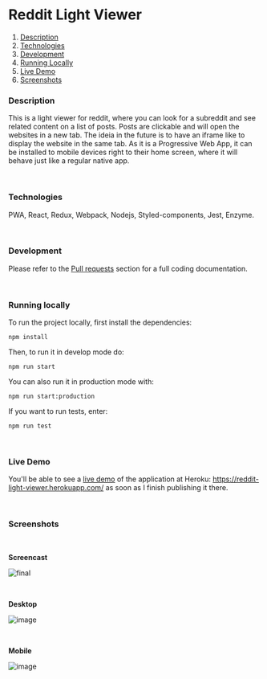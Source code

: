 # Reddit Light Viewer

1. [Description](#description)
2. [Technologies](#technologies)
3. [Development](#development)
4. [Running Locally](#running-locally)
5. [Live Demo](#live-demo)
6. [Screenshots](#screenshots)

### Description
This is a light viewer for reddit, where you can look for a subreddit and see related content on a list of posts. Posts are clickable and will open the websites in a new tab. The ideia in the future is to have an iframe like to display the website in the same tab. As it is a Progressive Web App, it can be installed to mobile devices right to their home screen, where it will behave just like a regular native app.  

<br /> 

### Technologies
PWA, React, Redux, Webpack, Nodejs, Styled-components, Jest, Enzyme.

<br />

### Development
Please refer to the [Pull requests](https://github.com/thiagoloschi/reddit-viewer/issues?q=is%3Apr+is%3Aclosed) section for a full coding documentation.

<br />

### Running locally
To run the project locally, first install the dependencies:
```node
npm install
```

Then, to run it in develop mode do:
```node
npm run start
```

You can also run it in production mode with:
```node
npm run start:production
```

If you want to run tests, enter:
```node
npm run test
```

<br />

### Live Demo
You'll be able to see a [live demo](https://reddit-light-viewer.herokuapp.com/) of the application at Heroku: https://reddit-light-viewer.herokuapp.com/ as soon as I finish publishing it there.

<br />

### Screenshots
<br />

**Screencast**

![final](https://user-images.githubusercontent.com/10034981/51113147-34f78900-17e8-11e9-9078-47e41714a4ec.gif)


<br />

**Desktop**

![image](https://user-images.githubusercontent.com/10034981/51096097-099d7b80-17a1-11e9-9d88-e4485f76a219.png)

<br/>


**Mobile**

![image](https://user-images.githubusercontent.com/10034981/51096081-d9ee7380-17a0-11e9-85e7-d64c7fab78ff.png)


<br/>
<br/><br/><br/>
